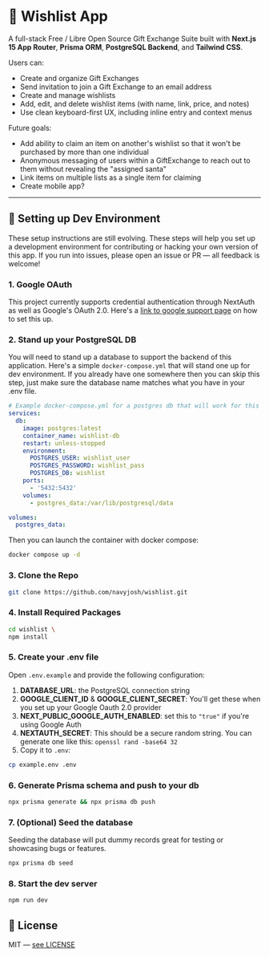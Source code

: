 # 📝 Wishlist App

A full-stack Free / Libre Open Source Gift Exchange Suite built with **Next.js 15 App Router**, **Prisma ORM**, **PostgreSQL Backend**, and **Tailwind CSS**.

Users can:

- Create and organize Gift Exchanges
- Send invitation to join a Gift Exchange to an email address
- Create and manage wishlists
- Add, edit, and delete wishlist items (with name, link, price, and notes)
- Use clean keyboard-first UX, including inline entry and context menus

Future goals:
 - Add ability to claim an item on another's wishlist so that it won't be purchased by more than one individual
 - Anonymous messaging of users within a GiftExchange to reach out to them without revealing the "assigned santa"
 - Link items on multiple lists as a single item for claiming
 - Create mobile app?

---

## 🚀 Setting up Dev Environment
These setup instructions are still evolving. These steps will help you set up a development environment for contributing or hacking your own version of this app. If you run into issues, please open an issue or PR — all feedback is welcome!

### 1. Google OAuth
This project currently supports credential authentication through NextAuth as well as Google's OAuth 2.0. Here's a [link to google support page](https://support.google.com/googleapi/answer/6158849?hl=en) on how to set this up. 

### 2. Stand up your PostgreSQL DB
You will need to stand up a database to support the backend of this application. Here's a simple `docker-compose.yml` that will stand one up for dev environment. If you already have one somewhere then you can skip this step, just make sure the database name matches what you have in your .env file.

```yml
# Example docker-compose.yml for a postgres db that will work for this app
services:
  db:
    image: postgres:latest
    container_name: wishlist-db
    restart: unless-stopped
    environment:
      POSTGRES_USER: wishlist_user
      POSTGRES_PASSWORD: wishlist_pass
      POSTGRES_DB: wishlist
    ports:
      - '5432:5432'
    volumes:
      - postgres_data:/var/lib/postgresql/data

volumes:
  postgres_data:
```
Then you can launch the container with docker compose:
```bash
docker compose up -d
```

### 3. Clone the Repo
```bash
git clone https://github.com/navyjosh/wishlist.git
```
### 4. Install Required Packages
```bash
cd wishlist \
npm install
```

### 5. Create your .env file
Open `.env.example` and provide the following configuration:
1. **DATABASE_URL**: the PostgreSQL connection string
2. **GOOGLE_CLIENT_ID** & **GOOGLE_CLIENT_SECRET**: You'll get these when you set up your Google Oauth 2.0 provider
3. **NEXT_PUBLIC_GOOGLE_AUTH_ENABLED**: set this to `"true"` if you're using Google Auth
4. **NEXTAUTH_SECRET**: This should be a secure random string. You can generate one like this: `openssl rand -base64 32`
5. Copy it to `.env`:
```bash
cp example.env .env
```

### 6. Generate Prisma schema and push to your db
```bash
npx prisma generate && npx prisma db push
```
### 7. (Optional) Seed the database
Seeding the database will put dummy records great for testing or showcasing bugs or features.
```bash
npx prisma db seed
```
### 8. Start the dev server
```bash
npm run dev 
```

## 📝 License
MIT — [see LICENSE](./LICENSE)
